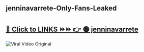 
 ## jenninavarrete-Only-Fans-Leaked

# <h2><a href="https://clipsfans.com/jenninavarrete&ref=git">🔗 Click to LINKS ⏩⏩ 👉 🟢 jenninavarrete </a></h2>

<a href="https://clipsfans.com/jenninavarrete&ref=git" rel="nofollow" data-target="animated-image.originalLink"><img src="https://i.ibb.co.com/xMMVF88/686577567.gif" alt="Viral Video Original" style="max-width: 100%; display: inline-block;" data-target="animated-image.originalImage"></a>

